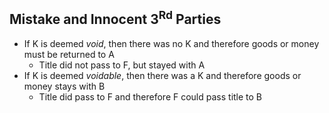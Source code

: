 ## Mistake and Innocent 3<sup>Rd</sup> Parties

* If K is deemed <i>void</i>, then there was no K and therefore goods or money must be returned to A
  * Title did not pass to F, but stayed with A
* If K is deemed <i>voidable</i>, then there was a K and therefore goods or money stays with B
  * Title did pass to F and therefore F could pass title to B
